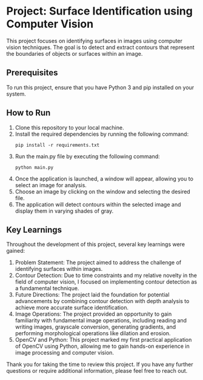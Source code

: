 # Project: Surface Identification using Computer Vision

This project focuses on identifying surfaces in images using computer vision techniques. The goal is to detect and extract contours that represent the boundaries of objects or surfaces within an image.

## Prerequisites

To run this project, ensure that you have Python 3 and pip installed on your system.

## How to Run

1. Clone this repository to your local machine.
2. Install the required dependencies by running the following command:
   ```
   pip install -r requirements.txt
   ```
3. Run the main.py file by executing the following command:
   ```
   python main.py
   ```
4. Once the application is launched, a window will appear, allowing you to select an image for analysis.
5. Choose an image by clicking on the window and selecting the desired file.
6. The application will detect contours within the selected image and display them in varying shades of gray.

## Key Learnings

Throughout the development of this project, several key learnings were gained:

1. Problem Statement: The project aimed to address the challenge of identifying surfaces within images.
2. Contour Detection: Due to time constraints and my relative novelty in the field of computer vision, I focused on implementing contour detection as a fundamental technique.
3. Future Directions: The project laid the foundation for potential advancements by combining contour detection with depth analysis to achieve more accurate surface identification.
4. Image Operations: The project provided an opportunity to gain familiarity with fundamental image operations, including reading and writing images, grayscale conversion, generating gradients, and performing morphological operations like dilation and erosion.
5. OpenCV and Python: This project marked my first practical application of OpenCV using Python, allowing me to gain hands-on experience in image processing and computer vision.

Thank you for taking the time to review this project. If you have any further questions or require additional information, please feel free to reach out.
